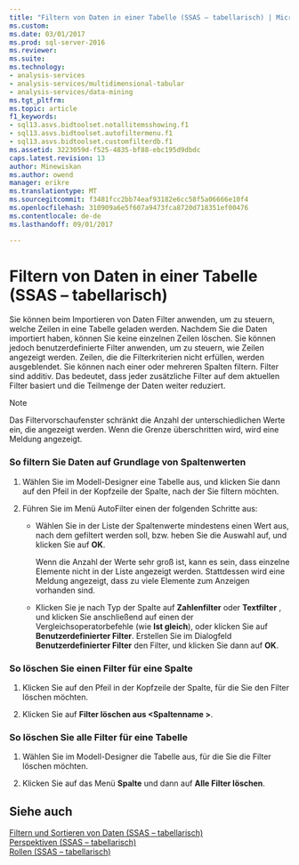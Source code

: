 ```yaml
---
title: "Filtern von Daten in einer Tabelle (SSAS – tabellarisch) | Microsoft Docs"
ms.custom: 
ms.date: 03/01/2017
ms.prod: sql-server-2016
ms.reviewer: 
ms.suite: 
ms.technology:
- analysis-services
- analysis-services/multidimensional-tabular
- analysis-services/data-mining
ms.tgt_pltfrm: 
ms.topic: article
f1_keywords:
- sql13.asvs.bidtoolset.notallitemsshowing.f1
- sql13.asvs.bidtoolset.autofiltermenu.f1
- sql13.asvs.bidtoolset.customfilterdb.f1
ms.assetid: 3223059d-f525-4835-bf88-ebc195d9dbdc
caps.latest.revision: 13
author: Minewiskan
ms.author: owend
manager: erikre
ms.translationtype: MT
ms.sourcegitcommit: f3481fcc2bb74eaf93182e6cc58f5a06666e10f4
ms.openlocfilehash: 310909a6e5f607a9473fca8720d718351ef00476
ms.contentlocale: de-de
ms.lasthandoff: 09/01/2017

---
```

# <a name="filter-data-in-a-table-ssas-tabular"></a>Filtern von Daten in einer Tabelle (SSAS – tabellarisch)
  Sie können beim Importieren von Daten Filter anwenden, um zu steuern, welche Zeilen in eine Tabelle geladen werden. Nachdem Sie die Daten importiert haben, können Sie keine einzelnen Zeilen löschen. Sie können jedoch benutzerdefinierte Filter anwenden, um zu steuern, wie Zeilen angezeigt werden. Zeilen, die die Filterkriterien nicht erfüllen, werden ausgeblendet. Sie können nach einer oder mehreren Spalten filtern. Filter sind additiv. Das bedeutet, dass jeder zusätzliche Filter auf dem aktuellen Filter basiert und die Teilmenge der Daten weiter reduziert.  
  
> [!NOTE]  
>  Das Filtervorschaufenster schränkt die Anzahl der unterschiedlichen Werte ein, die angezeigt werden. Wenn die Grenze überschritten wird, wird eine Meldung angezeigt.  
  
### <a name="to-filter-data-based-on-column-values"></a>So filtern Sie Daten auf Grundlage von Spaltenwerten  
  
1.  Wählen Sie im Modell-Designer eine Tabelle aus, und klicken Sie dann auf den Pfeil in der Kopfzeile der Spalte, nach der Sie filtern möchten.  
  
2.  Führen Sie im Menü AutoFilter einen der folgenden Schritte aus:  
  
    -   Wählen Sie in der Liste der Spaltenwerte mindestens einen Wert aus, nach dem gefiltert werden soll, bzw. heben Sie die Auswahl auf, und klicken Sie auf **OK**.  
  
         Wenn die Anzahl der Werte sehr groß ist, kann es sein, dass einzelne Elemente nicht in der Liste angezeigt werden. Stattdessen wird eine Meldung angezeigt, dass zu viele Elemente zum Anzeigen vorhanden sind.  
  
    -   Klicken Sie je nach Typ der Spalte auf **Zahlenfilter** oder **Textfilter** , und klicken Sie anschließend auf einen der Vergleichsoperatorbefehle (wie **Ist gleich**), oder klicken Sie auf **Benutzerdefinierter Filter**. Erstellen Sie im Dialogfeld **Benutzerdefinierter Filter** den Filter, und klicken Sie dann auf **OK**.  
  
### <a name="to-clear-a-filter-for-a-column"></a>So löschen Sie einen Filter für eine Spalte  
  
1.  Klicken Sie auf den Pfeil in der Kopfzeile der Spalte, für die Sie den Filter löschen möchten.  
  
2.  Klicken Sie auf **Filter löschen aus \<Spaltenname >**.  
  
### <a name="to-clear-all-filters-for-a-table"></a>So löschen Sie alle Filter für eine Tabelle  
  
1.  Wählen Sie im Modell-Designer die Tabelle aus, für die Sie die Filter löschen möchten.  
  
2.  Klicken Sie auf das Menü **Spalte** und dann auf **Alle Filter löschen**.  
  
## <a name="see-also"></a>Siehe auch  
 [Filtern und Sortieren von Daten &#40;SSAS – tabellarisch&#41;](http://msdn.microsoft.com/library/55ebd7a6-2458-4398-911f-fcfeb2413f1b)   
 [Perspektiven &#40;SSAS – tabellarisch&#41;](../../analysis-services/tabular-models/perspectives-ssas-tabular.md)   
 [Rollen &#40;SSAS – tabellarisch&#41;](../../analysis-services/tabular-models/roles-ssas-tabular.md)  
  
  
